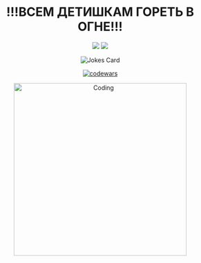    
<h1 align=center>!!!ВСЕМ ДЕТИШКАМ ГОРЕТЬ В ОГНЕ!!!</h1>
<div id="header" align="center">

<img src="https://github-readme-stats.vercel.app/api?username=Mazyazya&theme=dark&show_icons=true" />
<img src="https://github-readme-stats.vercel.app/api/top-langs/?username=Mazyazya&layout=compact&theme=dark" />

![Jokes Card](https://readme-jokes.vercel.app/api?bgColor=%23151515&borderColor=%23FFF&textColor=%23FFF&qColor=%23FFF&aColor=%23FFF)

[![codewars](https://www.codewars.com/users/Mazyazya/badges/large)](https://www.codewars.com/users/Mazyazya)

<img align="center" alt="Coding" width="400" src="https://media1.tenor.com/m/yEABoAxayrAAAAAd/dante-dmc.gif">

</div>



<!--
**Mazyazya/Mazyazya** is a ✨ _special_ ✨ repository because its `README.md` (this file) appears on your GitHub profile.

Here are some ideas to get you started:

- 🔭 I’m currently working on ...
- 🌱 I’m currently learning ...
- 👯 I’m looking to collaborate on ...
- 🤔 I’m looking for help with ...
- 💬 Ask me about ...
- 📫 How to reach me: ...
- 😄 Pronouns: ...
- ⚡ Fun fact: ...
-->
